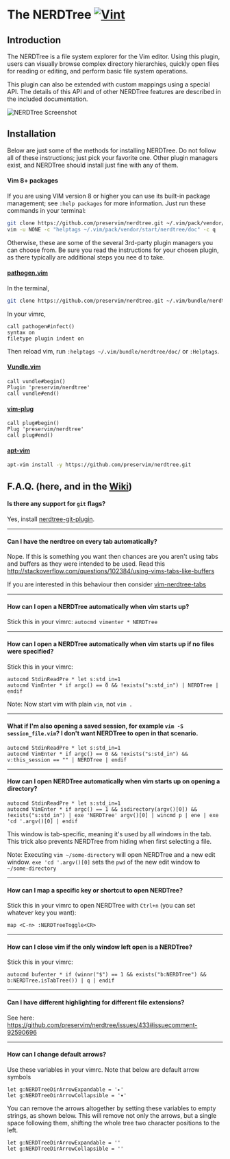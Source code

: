The NERDTree [![Vint](https://github.com/preservim/nerdtree/workflows/Vint/badge.svg)](https://github.com/preservim/nerdtree/actions?workflow=Vint)
=============

Introduction
------------

The NERDTree is a file system explorer for the Vim editor. Using this plugin,
users can visually browse complex directory hierarchies, quickly open files for
reading or editing, and perform basic file system operations.

This plugin can also be extended with custom mappings using a special API. The
details of this API and of other NERDTree features are described in the
included documentation.

![NERDTree Screenshot](https://github.com/preservim/nerdtree/raw/master/screenshot.png)

Installation
------------

Below are just some of the methods for installing NERDTree. Do not follow all of these instructions; just pick your favorite one. Other plugin managers exist, and NERDTree should install just fine with any of them.

#### Vim 8+ packages

If you are using VIM version 8 or higher you can use its built-in package management; see `:help packages` for more information. Just run these commands in your terminal:

```bash
git clone https://github.com/preservim/nerdtree.git ~/.vim/pack/vendor/start/nerdtree
vim -u NONE -c "helptags ~/.vim/pack/vendor/start/nerdtree/doc" -c q
```

Otherwise, these are some of the several 3rd-party plugin managers you can choose from. Be sure you read the instructions for your chosen plugin, as there typically are additional steps you nee d to take.

#### [pathogen.vim](https://github.com/tpope/vim-pathogen)

In the terminal,
```bash
git clone https://github.com/preservim/nerdtree.git ~/.vim/bundle/nerdtree
```
In your vimrc,
```vim
call pathogen#infect()
syntax on
filetype plugin indent on
```

Then reload vim, run `:helptags ~/.vim/bundle/nerdtree/doc/` or `:Helptags`.

#### [Vundle.vim](https://github.com/VundleVim/Vundle.vim)
```vim
call vundle#begin()
Plugin 'preservim/nerdtree'
call vundle#end()
```

#### [vim-plug](https://github.com/junegunn/vim-plug)
```vim
call plug#begin()
Plug 'preservim/nerdtree'
call plug#end()
```

#### [apt-vim](https://github.com/egalpin/apt-vim)
```bash
apt-vim install -y https://github.com/preservim/nerdtree.git
```

F.A.Q. (here, and in the [Wiki](https://github.com/preservim/nerdtree/wiki))
------

#### Is there any support for `git` flags?

Yes, install [nerdtree-git-plugin](https://github.com/Xuyuanp/nerdtree-git-plugin).

---
#### Can I have the nerdtree on every tab automatically?

Nope. If this is something you want then chances are you aren't using tabs and
buffers as they were intended to be used. Read this
http://stackoverflow.com/questions/102384/using-vims-tabs-like-buffers

If you are interested in this behaviour then consider [vim-nerdtree-tabs](https://github.com/jistr/vim-nerdtree-tabs)

---
#### How can I open a NERDTree automatically when vim starts up?

Stick this in your vimrc: `autocmd vimenter * NERDTree`

---
#### How can I open a NERDTree automatically when vim starts up if no files were specified?

Stick this in your vimrc:
```vim
autocmd StdinReadPre * let s:std_in=1
autocmd VimEnter * if argc() == 0 && !exists("s:std_in") | NERDTree | endif
```

Note: Now start vim with plain `vim`, not `vim .`

---
#### What if I'm also opening a saved session, for example `vim -S session_file.vim`? I don't want NERDTree to open in that scenario.
```vim
autocmd StdinReadPre * let s:std_in=1
autocmd VimEnter * if argc() == 0 && !exists("s:std_in") && v:this_session == "" | NERDTree | endif
```

---
#### How can I open NERDTree automatically when vim starts up on opening a directory?
```vim
autocmd StdinReadPre * let s:std_in=1
autocmd VimEnter * if argc() == 1 && isdirectory(argv()[0]) && !exists("s:std_in") | exe 'NERDTree' argv()[0] | wincmd p | ene | exe 'cd '.argv()[0] | endif
```

This window is tab-specific, meaning it's used by all windows in the tab. This trick also prevents NERDTree from hiding when first selecting a file.

Note: Executing `vim ~/some-directory` will open NERDTree and a new edit window. `exe 'cd '.argv()[0]` sets the `pwd` of the new edit window to `~/some-directory`

---
#### How can I map a specific key or shortcut to open NERDTree?

Stick this in your vimrc to open NERDTree with `Ctrl+n` (you can set whatever key you want):
```vim
map <C-n> :NERDTreeToggle<CR>
```

---
#### How can I close vim if the only window left open is a NERDTree?

Stick this in your vimrc:
```vim
autocmd bufenter * if (winnr("$") == 1 && exists("b:NERDTree") && b:NERDTree.isTabTree()) | q | endif
```

---
#### Can I have different highlighting for different file extensions?

See here: https://github.com/preservim/nerdtree/issues/433#issuecomment-92590696

---
#### How can I change default arrows?

Use these variables in your vimrc. Note that below are default arrow symbols
```vim
let g:NERDTreeDirArrowExpandable = '▸'
let g:NERDTreeDirArrowCollapsible = '▾'
```
You can remove the arrows altogether by setting these variables to empty strings, as shown below. This will remove not only the arrows, but a single space following them, shifting the whole tree two character positions to the left.
```vim
let g:NERDTreeDirArrowExpandable = ''
let g:NERDTreeDirArrowCollapsible = ''
```
